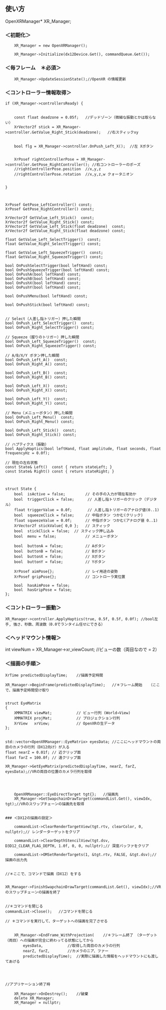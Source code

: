 

## 使い方



OpenXRManager* XR_Manager;



### ＜初期化＞
        XR_Manager = new OpenXRManager();

        XR_Manager->Initialize(dx12Device.Get(), commandQueue.Get());


### ＜毎フレーム　＊必須＞

        
        XR_Manager->UpdateSessionState();//OpenXR の情報更新


### ＜コントローラー情報取得＞


	if (XR_Manager->controllersReady) {


		const float deadzone = 0.05f;	//デッドゾーン（微細な振動とかは取らない）
		XrVector2f stick = XR_Manager->controller.GetValue_Right_Stick(deadzone);	//右スティックxy


		bool flg = XR_Manager->controller.OnPush_Left_X();	//左 Xボタン

	
		XrPosef rightControllerPose = XR_Manager->controller.GetPose_RightController();	//右コントローラーのポーズ
		//rightControllerPose.position	//x,y,z
		//rightControllerPose.rotation	//x,y,z,w クォータニオン


	}



    XrPosef GetPose_LeftController() const;
    XrPosef GetPose_RightController() const;

    XrVector2f GetValue_Left_Stick()  const;
    XrVector2f GetValue_Right_Stick() const;
    XrVector2f GetValue_Left_Stick(float deadzone)  const;
    XrVector2f GetValue_Right_Stick(float deadzone) const;

    float GetValue_Left_SelectTrigger()  const;
    float GetValue_Right_SelectTrigger() const;

    float GetValue_Left_SqueezeTrigger()  const;
    float GetValue_Right_SqueezeTrigger() const;

    bool OnPushSelectTrigger(bool leftHand) const;
    bool OnPushSqueezeTrigger(bool leftHand) const;
    bool OnPushA(bool leftHand) const;
    bool OnPushB(bool leftHand) const;
    bool OnPushX(bool leftHand) const;
    bool OnPushY(bool leftHand) const;

    bool OnPushMenu(bool leftHand) const;

    bool OnPushStick(bool leftHand) const;


    // Select（人差し指トリガー）押した瞬間
    bool OnPush_Left_SelectTrigger()  const;
    bool OnPush_Right_SelectTrigger() const;

    // Squeeze（握りのトリガー）押した瞬間
    bool OnPush_Left_SqueezeTrigger()  const;
    bool OnPush_Right_SqueezeTrigger() const;

    // A/B/X/Y ボタン押した瞬間
    bool OnPush_Left_A()  const;
    bool OnPush_Right_A() const;

    bool OnPush_Left_B()  const;
    bool OnPush_Right_B() const;

    bool OnPush_Left_X()  const;
    bool OnPush_Right_X() const;

    bool OnPush_Left_Y()  const;
    bool OnPush_Right_Y() const;

    // Menu（メニューボタン）押した瞬間
    bool OnPush_Left_Menu()  const;
    bool OnPush_Right_Menu() const;

    bool OnPush_Left_Stick()  const;
    bool OnPush_Right_Stick() const;

    // ハプティクス（振動）
    bool ApplyHaptics(bool leftHand, float amplitude, float seconds, float frequencyHz = 0.0f);

    // 現在の左右状態
    const State& Left()  const { return stateLeft; }
    const State& Right() const { return stateRight; }



    struct State {
        bool  isActive = false;         // その手の入力が現在有効か
        bool  triggerClick = false;      // 人差し指トリガーのクリック（デジタル）
        float triggerValue = 0.0f;       // 人差し指トリガーのアナログ値(0..1)
        bool  squeezeClick = false;     // 中指ボタン つかむ(クリック)
        float squeezeValue = 0.0f;      // 中指ボタン つかむ(アナログ値 0..1)
        XrVector2f stickValue{ 0,0 };   // スティック
        bool  stickClick = false;  // スティック押し込み
        bool  menu = false;             // メニューボタン

        bool  buttonA = false;          // Aボタン
        bool  buttonB = false;          // Bボタン
        bool  buttonX = false;          // Xボタン
        bool  buttonY = false;          // Yボタン

        XrPosef aimPose{};              // レイ用途の姿勢
        XrPosef gripPose{};             // コントローラ実位置

        bool  hasAimPose = false;
        bool  hasGripPose = false;
    };



### ＜コントローラー振動＞


	XR_Manager->controller.ApplyHaptics(true, 0.5f, 0.5f, 0.0f); //bool左手, 強さ、秒数、周波数（0.0でランタイム任せにできる）





### ＜ヘッドマウント情報＞

int viewNum = XR_Manager->xr_viewCount;	//ビューの数（両目なので = 2）




### ＜描画の手順＞

	XrTime predictedDisplayTime;    //描画予定時間

	XR_Manager->BeginFrame(predictedDisplayTime);	//＊フレーム開始	（ここで、描画予定時間受け取り


    struct EyeMatrix
    {
        XMMATRIX viewMat;           // ビュー行列 (World→View)
        XMMATRIX projMat;           // プロジェクション行列
        XrView   xrView;            // OpenXRの生データ
    };


	std::vector<OpenXRManager::EyeMatrix> eyesData;	//ここにヘッドマウントの両目のカメラの行列（DX12向け）が入る
	float nearZ = 0.01f; // 近クリップ面
	float farZ = 100.0f; // 遠クリップ面

	XR_Manager->GetEyeMatrix(predictedDisplayTime, nearZ, farZ, eyesData);//VRの両目の位置のカメラ行列を取得



        
        OpenXRManager::EyeDirectTarget tgt{};   //描画先
        XR_Manager->GetSwapchainDrawTarget(commandList.Get(), viewIdx, tgt);//VRのスワップチェーンの描画先を取得


	### ＜DX12の描画の設定＞
        
        commandList->ClearRenderTargetView(tgt.rtv, clearColor, 0, nullptr);// レンダーターゲットをクリア

        commandList->ClearDepthStencilView(tgt.dsv, D3D12_CLEAR_FLAG_DEPTH, 1.0f, 0, 0, nullptr);// 深度バッファをクリア

        commandList->OMSetRenderTargets(1, &tgt.rtv, FALSE, &tgt.dsv);// 描画の出力先


	//＊ここで、コマンドで描画（DX12）をする


	XR_Manager->FinishSwapchainDrawTarget(commandList.Get(), viewIdx);//VRのスワップチェーンの描画を終了


	//＊コマンドを閉じる
	commandList->Close();   //コマンドを閉じる

	// ＊コマンドを実行して、ターゲットへの描画を完了させる


        XR_Manager->EndFrame_WithProjection(	//＊フレーム終了　（ターゲット（両目）への描画が完全に終わってる状態にしてから
            eyesData,			//取得した両目のカメラの行列
            nearZ, farZ,		//カメラのニア、ファー
            predictedDisplayTime);	//実際に描画した情報をヘッドマウントにも渡してあげる




	//アプリケーション終了時

        XR_Manager->OnDestroy();	//破棄
        delete XR_Manager;
        XR_Manager = nullptr;


